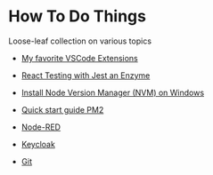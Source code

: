 ﻿# How To Do Things

Loose-leaf collection on various topics

- [My favorite VSCode Extensions](https://github.com/kkolb/how-to/blob/main/documents/VSCode-Extensions.md)

- [React Testing with Jest an Enzyme](https://github.com/kkolb/how-to/blob/main/documents/React-Testing-with-Jest-and-Enzyme.md)

- [Install Node Version Manager (NVM) on Windows](https://github.com/kkolb/how-to/blob/main/documents/NVM-on-Windows.md)

- [Quick start guide PM2](https://github.com/kkolb/how-to/blob/main/documents/PM2-Quick-Start.md)

- [Node-RED](https://github.com/kkolb/how-to/blob/main/documents/Node-RED.md)

- [Keycloak](https://github.com/kkolb/how-to/blob/main/documents/Keycloak.md)

- [Git](https://github.com/kkolb/how-to/blob/main/documents/Git.md)
